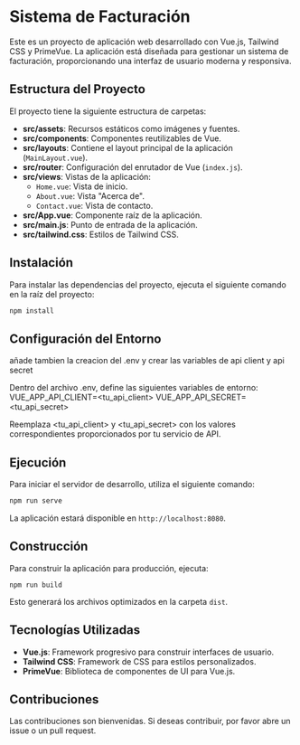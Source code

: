 # Sistema de Facturación

Este es un proyecto de aplicación web desarrollado con Vue.js, Tailwind CSS y PrimeVue. La aplicación está diseñada para gestionar un sistema de facturación, proporcionando una interfaz de usuario moderna y responsiva.

## Estructura del Proyecto

El proyecto tiene la siguiente estructura de carpetas:

- **src/assets**: Recursos estáticos como imágenes y fuentes.
- **src/components**: Componentes reutilizables de Vue.
- **src/layouts**: Contiene el layout principal de la aplicación (`MainLayout.vue`).
- **src/router**: Configuración del enrutador de Vue (`index.js`).
- **src/views**: Vistas de la aplicación:
  - `Home.vue`: Vista de inicio.
  - `About.vue`: Vista "Acerca de".
  - `Contact.vue`: Vista de contacto.
- **src/App.vue**: Componente raíz de la aplicación.
- **src/main.js**: Punto de entrada de la aplicación.
- **src/tailwind.css**: Estilos de Tailwind CSS.

## Instalación

Para instalar las dependencias del proyecto, ejecuta el siguiente comando en la raíz del proyecto:

```bash
npm install
```
## Configuración del Entorno

añade tambien la creacion del .env y crear las variables de api client y api secret

Dentro del archivo .env, define las siguientes variables de entorno:
VUE_APP_API_CLIENT=<tu_api_client>
VUE_APP_API_SECRET=<tu_api_secret>

Reemplaza <tu_api_client> y <tu_api_secret> con los valores correspondientes proporcionados por tu servicio de API.

## Ejecución

Para iniciar el servidor de desarrollo, utiliza el siguiente comando:

```bash
npm run serve
```

La aplicación estará disponible en `http://localhost:8080`.

## Construcción

Para construir la aplicación para producción, ejecuta:

```
npm run build
```

Esto generará los archivos optimizados en la carpeta `dist`.

## Tecnologías Utilizadas

- **Vue.js**: Framework progresivo para construir interfaces de usuario.
- **Tailwind CSS**: Framework de CSS para estilos personalizados.
- **PrimeVue**: Biblioteca de componentes de UI para Vue.js.

## Contribuciones

Las contribuciones son bienvenidas. Si deseas contribuir, por favor abre un issue o un pull request.